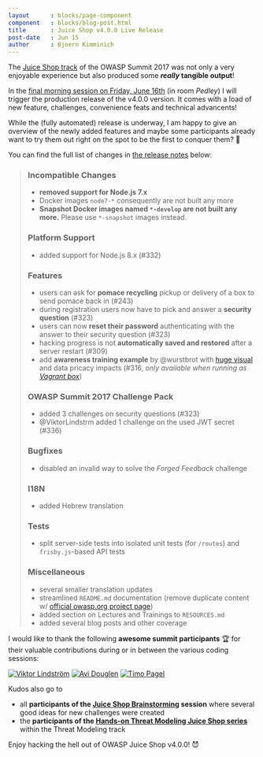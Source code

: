 ```yaml
---
layout      : blocks/page-component
component   : blocks/blog-post.html
title       : Juice Shop v4.0.0 Live Release
post-date   : Jun 15
author      : Bjoern Kimminich
---
```


The
[Juice Shop track](https://owaspsummit.org/Working-Sessions/Juice-Shop/)
of the OWASP Summit 2017 was not only a very enjoyable experience but
also produced some **_really_ tangible output**!

In the
[final morning session on Friday, June 16th](https://owaspsummit.org/Working-Sessions/Juice-Shop/Juice-Shop-Release.html)
(in room _Pedley_) I will trigger the production release of the v4.0.0
version. It comes with a load of new feature, challenges, convenience
feats and technical advancents!

While the (fully automated) release is underway, I am happy to give an
overview of the newly added features and maybe some participants already
want to try them out right on the spot to be the first to conquer them? 🥇

You can find the full list of changes in
[the release notes](https://github.com/bkimminich/juice-shop/releases)
below:

> ### Incompatible Changes
>
> * **removed support for Node.js 7.x**
> * Docker images `node7-*` consequently are not built any more
> * **Snapshot Docker images named `*-develop` are not built any more.**
>   Please use `*-snapshot` images instead.
>
> ### Platform Support
>
> * added support for Node.js 8.x (#332)
>
> ### Features
>
> * users can ask for **pomace recycling** pickup or delivery of a box
>   to send pomace back in (#243)
> * during registration users now have to pick and answer a **security
>   question** (#323)
> * users can now **reset their password** authenticating with the
>   answer to their security question (#323)
> * hacking progress is not **automatically saved and restored** after a
>   server restart (#309)
> * add **awareness training example** by @wurstbrot with
>   [huge visual](https://gist.github.com/marcaube/692b5bdb99ba69b9b60f471d2721aa95)
>   and data pricacy impacts (#316, _only available when running as
>   [Vagrant box](https://github.com/bkimminich/juice-shop/blob/master/README.md#vagrant)_)
>
> ### OWASP Summit 2017 Challenge Pack
>
> * added 3 challenges on security questions (#323)
> * @ViktorLindstrm added 1 challenge on the used JWT secret (#336)
>
> ### Bugfixes
>
> * disabled an invalid way to solve the _Forged Feedback_ challenge
>
> ### I18N
>
> * added Hebrew translation
>
> ### Tests
>
> * split server-side tests into isolated unit tests (for `/routes`) and
>   `frisby.js`-based API tests
>
> ### Miscellaneous
>
> * several smaller translation updates
> * streamlined `README.md` documentation (remove duplicate content w/
>   [official owasp.org project page](https://www.owasp.org/index.php/OWASP_Juice_Shop_Project))
> * added section on Lectures and Trainings to `RESOURCES.md`
> * added several blog posts and other coverage

I would like to thank the following **awesome summit participants** 🏆 for their
valuable contributions during or in between the various coding sessions:

[![Viktor Lindström](https://owaspgbgday.se/wp-content/uploads/2016/11/Viktor-229x300.jpg)](https://owaspsummit.org/Participants/ticket-24h/Viktor-Lindstrom.html)
[![Avi Douglen](https://media.licdn.com/mpr/mpr/shrinknp_200_200/AAEAAQAAAAAAAAkRAAAAJDkyZmFkMDRlLWMzZjAtNDk1Yy1hNDFiLTA2MTM2M2IzNzFhZA.jpg)](https://owaspsummit.org/Participants/ticket-24h-owasp/Avi-Douglen.html)
[![Timo Pagel](http://timo-pagel.de/assets/img/header-bg.jpg)](https://owaspsummit.org/Participants/ticket-24h-owasp/Timo-Pagel.html)

Kudos also go to
* all **participants of the
  [Juice Shop Brainstorming](https://owaspsummit.org/Working-Sessions/Juice-Shop/Juice-Shop-Brainstorming.html)
  session** where several good ideas for new challenges were created
* the **participants of the
  [Hands-on Threat Modeling Juice Shop series](https://owaspsummit.org/Working-Sessions/Threat-Model/index.html)**
  within the Threat Modeling track

Enjoy hacking the hell out of OWASP Juice Shop v4.0.0! 😈

